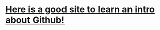 # <h1> [Here is a good site to learn an intro about Github!](https://lab.github.com/githubtraining/introduction-to-github?overlay=register-box-overlay)

